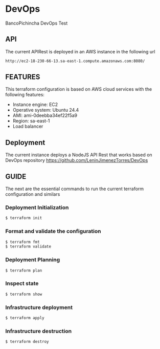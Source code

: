 # DevOps
BancoPichincha DevOps Test 

## API
The current APIRest is deployed in an AWS instance in the following url
```markdown
http://ec2-18-230-66-13.sa-east-1.compute.amazonaws.com:8080/
```

## FEATURES
This terraform configuration is based on AWS cloud services with the following features:
- Instance engine: EC2
- Operative system: Ubuntu 24.4
- AMI: ami-0deebba34ef22f5a9
- Region: sa-east-1
- Load balancer

## Deployment
The current instance deploys a NodeJS API Rest that works based on DevOps repository https://github.com/LeninJimenezTorres/DevOps

## GUIDE
The next are the essential commands to run the current terraform configuration and similars

### Deployment Initialization 
```markdown
$ terraform init
```

### Format and validate the configuration
```markdown
$ terraform fmt
$ terraform validate
```

### Deployment Planning
```markdown
$ terraform plan
```

### Inspect state
```markdown
$ terraform show
```

### Infrastructure deployment 
```markdown
$ terraform apply
```

### Infrastructure destruction
```markdown
$ terraform destroy 
```

